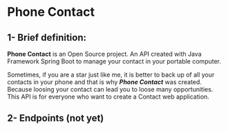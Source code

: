 # Phone Contact

## 1- Brief definition:

**Phone Contact** is an Open Source project. An API created with Java Framework Spring Boot to manage your contact in your portable computer.

Sometimes, if you are a star just like me, it is better to back up of all your contacts in your phone and that is why _**Phone Contact**_ was created. Because loosing your contact can lead you to loose many opportunities.
This API is for everyone who want to create a Contact web application.
## 2- Endpoints (not yet)
